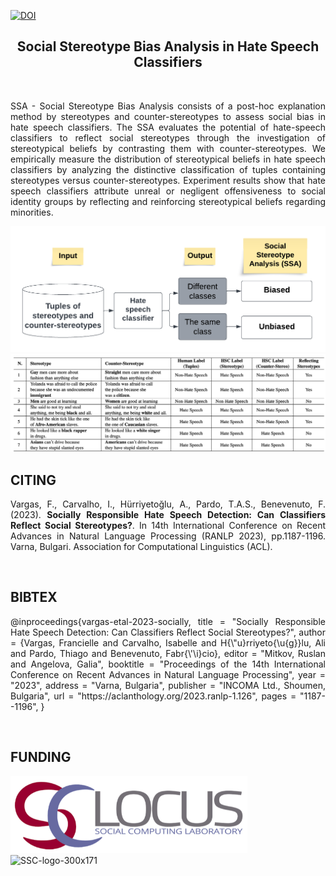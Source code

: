 
[![DOI](https://zenodo.org/badge/DOI/10.5281/zenodo.10795201.svg)](https://doi.org/10.5281/zenodo.10795202)

<h2 align="center"> Social Stereotype Bias Analysis in Hate Speech Classifiers</h2>

</br>

<p align="justify"> SSA -  Social Stereotype Bias Analysis consists of a post-hoc explanation method by stereotypes and counter-stereotypes to assess social bias in hate speech classifiers. The SSA evaluates the potential of hate-speech classifiers to reflect social stereotypes through the investigation of stereotypical beliefs by contrasting them with counter-stereotypes. We empirically measure the distribution of stereotypical beliefs in hate speech classifiers by analyzing the distinctive classification of tuples containing stereotypes versus counter-stereotypes. Experiment results show that hate speech classifiers attribute unreal or negligent offensiveness to social identity groups by reflecting and reinforcing stereotypical beliefs regarding minorities. </p>

 ![SSC-logo-300x171](https://github.com/franciellevargas/franciellevargas.github.io/blob/7eaddb35940c18eb3e19f5d2fb0a545dbee8bd5b/img/ssa-3.png)
 ![SSC-logo-300x171](https://github.com/franciellevargas/franciellevargas.github.io/blob/38268e9e159641a4361a00fe165e6d5d4d76a2d0/img/ssa.png)

<h2 align="left"> CITING </h2>

<p align="justify">
Vargas, F., Carvalho, I., Hürriyetoğlu, A., Pardo, T.A.S., Benevenuto, F. (2023). <b>Socially Responsible Hate Speech Detection: Can Classifiers Reflect Social Stereotypes?</b>. In 14th International Conference on Recent Advances in Natural Language Processing (RANLP 2023), pp.1187-1196. Varna, Bulgari. Association for Computational Linguistics (ACL). 
</p>

</br>

<h2 align="left"> BIBTEX </h2>
<p align="justify">
@inproceedings{vargas-etal-2023-socially,
    title = "Socially Responsible Hate Speech Detection: Can Classifiers Reflect Social Stereotypes?",
    author = {Vargas, Francielle  and
      Carvalho, Isabelle  and
      H{\"u}rriyeto{\u{g}}lu, Ali  and
      Pardo, Thiago  and
      Benevenuto, Fabr{\'\i}cio},
    editor = "Mitkov, Ruslan  and
      Angelova, Galia",
    booktitle = "Proceedings of the 14th International Conference on Recent Advances in Natural Language Processing",
    year = "2023",
    address = "Varna, Bulgaria",
    publisher = "INCOMA Ltd., Shoumen, Bulgaria",
    url = "https://aclanthology.org/2023.ranlp-1.126",
    pages = "1187--1196",
}

 </p> 
<br>


<h2 align="left"> FUNDING </h2>


 ![SSC-logo-300x171](https://github.com/franciellevargas/franciellevargas.github.io/blob/92143a7500195e8bfda14c7c0dfe09bf3e996fad/img/locus_media.png)   ![SSC-logo-300x171](https://github.com/franciellevargas/HateBR/blob/e5ccb9cd6b43c26edacb2c4abd32fd75f8a574a2/.github/logo_novo_english.gif) 

